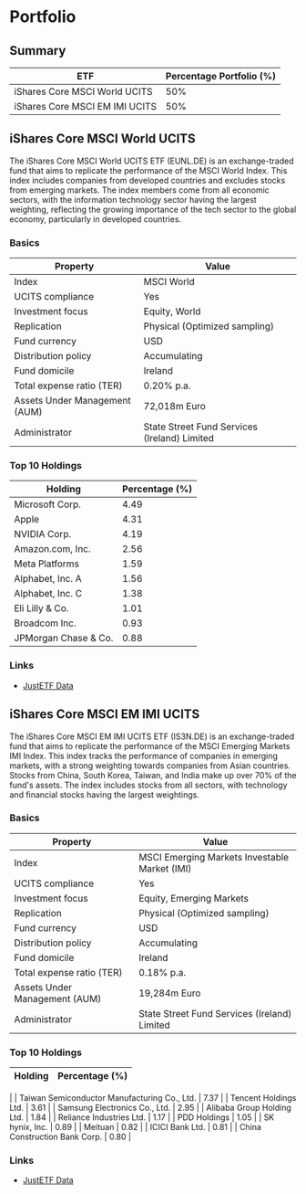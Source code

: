 # Portfolio

## Summary


| ETF                            | Percentage Portfolio (%) |
|--------------------------------|--------------------------|
| iShares Core MSCI World UCITS  | 50%                      |
| iShares Core MSCI EM IMI UCITS | 50%                      |

## iShares Core MSCI World UCITS

The iShares Core MSCI World UCITS ETF (EUNL.DE) is an exchange-traded fund that aims to replicate the performance of the MSCI World Index. This index includes companies from developed countries and excludes stocks from emerging markets. The index members come from all economic sectors, with the information technology sector having the largest weighting, reflecting the growing importance of the tech sector to the global economy, particularly in developed countries.

### Basics

| Property                       | Value                                         |
|--------------------------------|-----------------------------------------------|
| Index                          | MSCI World                                    |
| UCITS compliance	              | Yes                                           |
| Investment focus               | Equity, World                                 |
| Replication                    | Physical (Optimized sampling)                 |
| Fund currency                  | USD                                           |
| Distribution policy            | Accumulating                                  |
| Fund domicile                  | Ireland                                       |
| Total expense ratio (TER)      | 0.20% p.a.                                    |
| Assets Under Management (AUM)	 | 72,018m Euro                                  |
| Administrator		                | 	State Street Fund Services (Ireland) Limited |

### Top 10 Holdings


| Holding               | Percentage (%) |
|-----------------------|----------------|
| Microsoft Corp.       | 4.49           |
| Apple                 | 4.31           |
| NVIDIA Corp.          | 4.19           |
| Amazon.com, Inc.      | 2.56           |
| Meta Platforms        | 1.59           |
| Alphabet, Inc. A      | 1.56           |
| Alphabet, Inc. C      | 1.38           |
| Eli Lilly & Co.	      | 1.01           |
| Broadcom Inc.	        | 0.93           |
| JPMorgan Chase & Co.	 | 0.88           |

### Links
- [JustETF Data](https://www.justetf.com/en/etf-profile.html?isin=IE00B4L5Y983#overview)

## iShares Core MSCI EM IMI UCITS

The iShares Core MSCI EM IMI UCITS ETF (IS3N.DE) is an exchange-traded fund that aims to replicate the performance of the MSCI Emerging Markets IMI Index. This index tracks the performance of companies in emerging markets, with a strong weighting towards companies from Asian countries. Stocks from China, South Korea, Taiwan, and India make up over 70% of the fund's assets. The index includes stocks from all sectors, with technology and financial stocks having the largest weightings.

### Basics

| Property                       | Value                                         |
|--------------------------------|-----------------------------------------------|
| Index                          | MSCI Emerging Markets Investable Market (IMI) |
| UCITS compliance	              | Yes                                           |
| Investment focus               | Equity, Emerging Markets                      |
| Replication                    | Physical (Optimized sampling)                 |
| Fund currency                  | USD                                           |
| Distribution policy            | Accumulating                                  |
| Fund domicile                  | Ireland                                       |
| Total expense ratio (TER)      | 0.18% p.a.                                    |
| Assets Under Management (AUM)	 | 19,284m Euro                                  |
| Administrator		                | 	State Street Fund Services (Ireland) Limited |

### Top 10 Holdings


| Holding                                      | Percentage (%) |
|----------------------------------------------|----------------|
|
| Taiwan Semiconductor Manufacturing Co., Ltd. | 7.37           |
| Tencent Holdings Ltd.                        | 3.61           |
| Samsung Electronics Co., Ltd.                | 2.95           |
| Alibaba Group Holding Ltd.                   | 1.84           |
| Reliance Industries Ltd.                     | 1.17           |
| PDD Holdings                                 | 1.05           |
| SK hynix, Inc.                               | 0.89           |
| Meituan	                                     | 0.82           |
| ICICI Bank Ltd.	                             | 0.81           |
| China Construction Bank Corp.	               | 0.80           |

### Links
- [JustETF Data](https://www.justetf.com/en/etf-profile.html?isin=IE00BKM4GZ66#overview)
